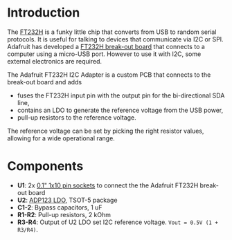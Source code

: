 # Introduction
The [FT232H](http://www.ftdichip.com/Products/ICs/FT232H.htm) is a funky little chip that converts from USB to random serial protocols. It is useful for talking to devices that communicate via I2C or SPI. Adafruit has developed a [FT232H break-out board](https://learn.adafruit.com/adafruit-ft232h-breakout/) that connects to a computer using a micro-USB port. However to use it with I2C, some external electronics are required.
 
The Adafruit FT232H I2C Adapter is a custom PCB that connects to the break-out board and adds
* fuses the FT232H input pin with the output pin for the bi-directional SDA line,
* contains an LDO to generate the reference voltage from the USB power,
* pull-up resistors to the reference voltage.

The reference voltage can be set by picking the right resistor values, allowing for a wide operational range.

# Components

* **U1**: 2x [0.1" 1x10 pin sockets](https://www.digikey.com/products/en?keywords=s7043-ND) to connect the the Adafruit FT232H break-out board
* **U2**: [ADP123 LDO](https://www.digikey.com/products/en?keywords=12T2968), TSOT-5 package
* **C1-2**: Bypass capacitors, 1 uF
* **R1-R2**: Pull-up resistors, 2 kOhm
* **R3-R4**: Output of U2 LDO set I2C reference voltage. `Vout = 0.5V (1 + R3/R4)`.
